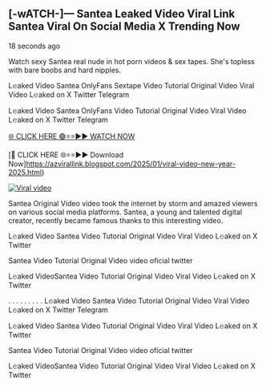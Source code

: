 ## [-wATCH-]— Santea Leaked Video Viral Link Santea Viral On Social Media X Trending Now 

18 seconds ago

Watch sexy Santea real nude in hot porn videos & sex tapes. She's topless with bare boobs and hard nipples.

L𝚎aked Video Santea OnlyFans Sextape Video Tutorial Original Video Viral Video L𝚎aked on X Twitter Telegram

L𝚎aked Video Santea OnlyFans Video Tutorial Original Video Viral Video L𝚎aked on X Twitter Telegram

[🌐 CLICK HERE 🟢==►► WATCH NOW](https://azvirallink.blogspot.com/2025/01/viral-video-new-year-2025.html)

[🔴 CLICK HERE 🌐==►► Download Now]https://azvirallink.blogspot.com/2025/01/viral-video-new-year-2025.html)

[![Viral video](https://i.imgur.com/6ooyjBv.gif)](https://azvirallink.blogspot.com/2025/01/viral-video-new-year-2025.html)

Santea Original Video video took the internet by storm and amazed viewers on various social media platforms. Santea, a young and talented digital creator, recently became famous thanks to this interesting video.

L𝚎aked Video Santea Video Tutorial Original Video Viral Video L𝚎aked on X Twitter

Santea Video Tutorial Original Video video oficial twitter

L𝚎aked VideoSantea Video Tutorial Original Video Viral Video L𝚎aked on X Twitter

. . . . . . . . . L𝚎aked Video Santea Video Tutorial Original Video Viral Video L𝚎aked on X Twitter Telegram

L𝚎aked Video Santea Video Tutorial Original Video Viral Video L𝚎aked on X Twitter

Santea Video Tutorial Original Video video oficial twitter

L𝚎aked VideoSantea Video Tutorial Original Video Viral Video L𝚎aked on X Twitter
